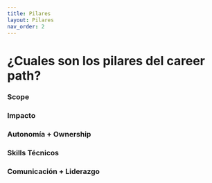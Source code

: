 ```yaml
---
title: Pilares
layout: Pilares
nav_order: 2
---
```


# ¿Cuales son los pilares del career path?

### Scope

### Impacto

### Autonomía + Ownership

### Skills Técnicos

### Comunicación + Liderazgo